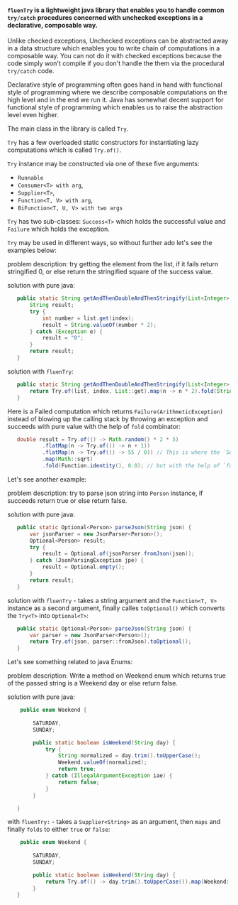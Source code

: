 #### `fluenTry` is a lightweight java library that enables you to handle common `try/catch` procedures concerned with unchecked exceptions in a declarative, composable way.

Unlike checked exceptions, Unchecked exceptions can be abstracted away in a data structure which enables you to write chain of computations in a composable way. You can not do it with checked exceptions because the code simply won't compile if you don't handle the them via the procedural `try/catch` code.

Declarative style of programming often goes hand in hand with functional style of programming where we describe composable computations on the high level
and in the end we run it. Java has somewhat decent support for functional style of programming which enables us to raise the abstraction level even higher.

The main class in the library is called `Try`.

`Try` has a few overloaded static constructors for instantiating lazy computations which is called `Try.of()`.

`Try` instance may be constructed via one of these five arguments:
 - `Runnable`
 - `Consumer<T> with arg`,
 - `Supplier<T>`,
 - `Function<T, V> with arg`,
 - `BiFunction<T, U, V> with two args`

`Try` has two sub-classes: `Success<T>` which holds the successful value and `Failure` which holds the exception.

`Try` may be used in different ways, so without further ado let's see the examples below:

problem description: try getting the element from the list, if it fails return stringified 0, or else return the stringified square of the success value.

solution with pure java:
```java
   public static String getAndThenDoubleAndThenStringify(List<Integer> list, int index) {
       String result;
       try {
           int number = list.get(index);
           result = String.valueOf(number * 2);
       } catch (Exception e) {
           result = "0";
       }
       return result;
   }
```

solution with `fluenTry`:
```java
   public static String getAndThenDoubleAndThenStringify(List<Integer> list, int index) {
       return Try.of(list, index, List::get).map(n -> n * 2).fold(String::valueOf, "0");
   }
```

Here is a Failed computation which returns `Failure(ArithmeticException)` instead of blowing up the calling stack by throwing an exception and succeeds with pure value with the help of `fold` combinator:
```java
   double result = Try.of(() -> Math.random() * 2 * 5)
           .flatMap(n -> Try.of(() -> n + 1))
           .flatMap(n -> Try.of(() -> 55 / 0)) // This is where the `Success` turns into `Failure`
           .map(Math::sqrt)
           .fold(Function.identity(), 0.0); // but with the help of `fold` combinator we turn that into pure value (0.0)
```

Let's see another example:

problem description: try to parse json string into `Person` instance, if succeeds return true or else return false.

solution with pure java:
```java
   public static Optional<Person> parseJson(String json) {
       var jsonParser = new JsonParser<Person>();
       Optional<Person> result;
       try {
           result = Optional.of(jsonParser.fromJson(json));
       } catch (JsonParsingException jpe) {
           result = Optional.empty();
       }
       return result;
   }
```

solution with `fluenTry` - takes a string argument and the `Function<T, V>` instance as a second argument, finally calles `toOptional()` which converts the `Try<T>` into `Optional<T>`:
```java
   public static Optional<Person> parseJson(String json) {
       var parser = new JsonParser<Person>();
       return Try.of(json, parser::fromJson).toOptional();
   }
```

Let's see something related to java Enums:

problem description: Write a method on Weekend enum which returns true of the passed string is a Weekend day or else return false.

solution with pure java:
```java
    public enum Weekend {
    
        SATURDAY,
        SUNDAY;

        public static boolean isWeekend(String day) {
            try {
                String normalized = day.trim().toUpperCase();
                Weekend.valueOf(normalized);
                return true;
            } catch (IllegalArgumentException iae) {
                return false;
            }
        }

   }
```

with `fluenTry:` - takes a `Supplier<String>` as an argument, then `maps` and finally `folds` to either `true` or `false`:
```java
    public enum Weekend {
    
        SATURDAY,
        SUNDAY;

        public static boolean isWeekend(String day) {
            return Try.of(() -> day.trim().toUpperCase()).map(Weekend::valueOf).fold(d -> true, false);
        }
   }
```   




